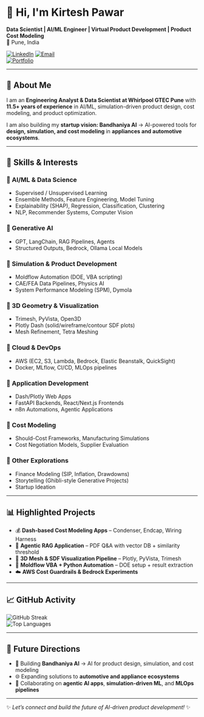 # 👋 Hi, I'm Kirtesh Pawar  

**Data Scientist | AI/ML Engineer | Virtual Product Development | Product Cost Modeling**  
📍 Pune, India  

[![LinkedIn](https://img.shields.io/badge/LinkedIn-Connect-blue?logo=linkedin)]([[https://www.linkedin.com/in/kirtesh-pawar/](https://www.linkedin.com/in/kirtesh-pawar-6b076954/)](https://www.linkedin.com/in/kirtesh-pawar-6b076954/))  
[![Email](https://img.shields.io/badge/Email-kirtesh.pawar2009%40gmail.com-red?logo=gmail)](mailto:kirtesh.pawar2009@gmail.com)  
[![Portfolio](https://img.shields.io/badge/Portfolio-BandhaniyaAI-green?logo=github)](https://github.com/kirteshpawar)  

---

## 🎯 About Me  

I am an **Engineering Analyst & Data Scientist at Whirlpool GTEC Pune** with **11.5+ years of experience** in AI/ML, simulation-driven product design, cost modeling, and product optimization.  

I am also building my **startup vision: Bandhaniya AI** → AI-powered tools for **design, simulation, and cost modeling** in **appliances and automotive ecosystems**.  

---

## 🚀 Skills & Interests  

### 🔹 AI/ML & Data Science  
- Supervised / Unsupervised Learning  
- Ensemble Methods, Feature Engineering, Model Tuning  
- Explainability (SHAP), Regression, Classification, Clustering  
- NLP, Recommender Systems, Computer Vision  

### 🔹 Generative AI  
- GPT, LangChain, RAG Pipelines, Agents  
- Structured Outputs, Bedrock, Ollama Local Models  

### 🔹 Simulation & Product Development  
- Moldflow Automation (DOE, VBA scripting)  
- CAE/FEA Data Pipelines, Physics AI  
- System Performance Modeling (SPM), Dymola  

### 🔹 3D Geometry & Visualization  
- Trimesh, PyVista, Open3D  
- Plotly Dash (solid/wireframe/contour SDF plots)  
- Mesh Refinement, Tetra Meshing  

### 🔹 Cloud & DevOps  
- AWS (EC2, S3, Lambda, Bedrock, Elastic Beanstalk, QuickSight)  
- Docker, MLflow, CI/CD, MLOps pipelines  

### 🔹 Application Development  
- Dash/Plotly Web Apps  
- FastAPI Backends, React/Next.js Frontends  
- n8n Automations, Agentic Applications  

### 🔹 Cost Modeling  
- Should-Cost Frameworks, Manufacturing Simulations  
- Cost Negotiation Models, Supplier Evaluation  

### 🔹 Other Explorations  
- Finance Modeling (SIP, Inflation, Drawdowns)  
- Storytelling (Ghibli-style Generative Projects)  
- Startup Ideation  

---

## 📊 Highlighted Projects  

- 💰 **Dash-based Cost Modeling Apps** – Condenser, Endcap, Wiring Harness  
- 📑 **Agentic RAG Application** – PDF Q&A with vector DB + similarity threshold  
- 🧊 **3D Mesh & SDF Visualization Pipeline** – Plotly, PyVista, Trimesh  
- 🔄 **Moldflow VBA + Python Automation** – DOE setup + result extraction  
- ☁️ **AWS Cost Guardrails & Bedrock Experiments**  

---

## 📈 GitHub Activity  

![GitHub Streak](https://github-readme-streak-stats.herokuapp.com/?user=kirteshpawar&theme=blue-white)  
![Top Languages](https://github-readme-stats.vercel.app/api/top-langs/?username=kirteshpawar&layout=compact&theme=default)  

---

## 🔮 Future Directions  

- 🚀 Building **Bandhaniya AI** → AI for product design, simulation, and cost modeling  
- 🌐 Expanding solutions to **automotive and appliance ecosystems**  
- 🤝 Collaborating on **agentic AI apps**, **simulation-driven ML**, and **MLOps pipelines**  

---

✨ *Let’s connect and build the future of AI-driven product development!* ✨  

